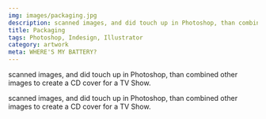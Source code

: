```yaml
---
img: images/packaging.jpg
description: scanned images, and did touch up in Photoshop, than combined other images to create a CD cover for a TV Show.
title: Packaging
tags: Photoshop, Indesign, Illustrator
category: artwork
meta: WHERE'S MY BATTERY?
---
```



scanned images, and did touch up in Photoshop, than combined other images to create a CD cover for a TV Show.

scanned images, and did touch up in Photoshop, than combined other images to create a CD cover for a TV Show.
